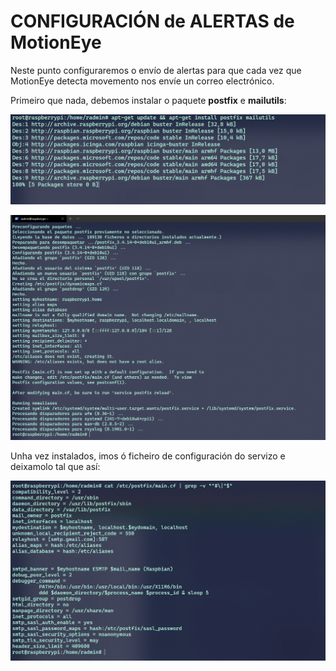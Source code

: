 #	CONFIGURACIÓN de ALERTAS de MotionEye

Neste punto configuraremos o envío de alertas para que cada vez que MotionEye detecta movemento nos envíe un correo electrónico.

Primeiro que nada, debemos instalar o paquete **postfix** e **mailutils**:

![motioneye_alertas_2](doc/img/motioneye_alertas_images/1.PNG)

![motioneye_alertas_2](doc/img/motioneye_alertas_images/2.PNG)

Unha vez instalados, imos ó ficheiro de configuración do servizo e deixamolo tal que así:

![motioneye_alertas_3](doc/img/motioneye_alertas_images/3.PNG)
